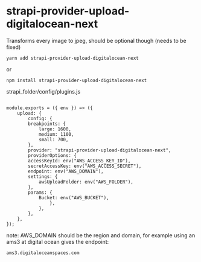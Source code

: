 # strapi-provider-upload-digitalocean-next

Transforms every image to jpeg, should be optional though (needs to be fixed)

```
yarn add strapi-provider-upload-digitalocean-next
```

or

```
npm install strapi-provider-upload-digitalocean-next

```

strapi_folder/config/plugins.js

```

module.exports = ({ env }) => ({
    upload: {
        config: {
        breakpoints: {
            large: 1600,
            medium: 1100,
            small: 700,
        },
        provider: "strapi-provider-upload-digitalocean-next",
        providerOptions: {
        accessKeyId: env("AWS_ACCESS_KEY_ID"),
        secretAccessKey: env("AWS_ACCESS_SECRET"),
        endpoint: env("AWS_DOMAIN"),
        settings: {
            awsUploadFolder: env("AWS_FOLDER"),
        },
        params: {
            Bucket: env("AWS_BUCKET"),
                },
            },
        },
    },
});

```

note:
AWS_DOMAIN should be the region and domain, for example using an ams3 at digital ocean gives the endpoint:

```
ams3.digitaloceanspaces.com
```
